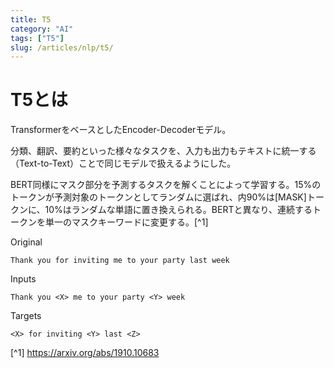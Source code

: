 ```yaml
---
title: T5
category: "AI"
tags: ["T5"]
slug: /articles/nlp/t5/
---
```



# T5とは
TransformerをベースとしたEncoder-Decoderモデル。

分類、翻訳、要約といった様々なタスクを、入力も出力もテキストに統一する（Text-to-Text）ことで同じモデルで扱えるようにした。

BERT同様にマスク部分を予測するタスクを解くことによって学習する。15%のトークンが予測対象のトークンとしてランダムに選ばれ、内90%は[MASK]トークンに、10%はランダムな単語に置き換えられる。BERTと異なり、連続するトークンを単一のマスクキーワードに変更する。[^1]

Original
```
Thank you for inviting me to your party last week
```

Inputs
```
Thank you <X> me to your party <Y> week
```

Targets
```
<X> for inviting <Y> last <Z>
```

[^1] https://arxiv.org/abs/1910.10683